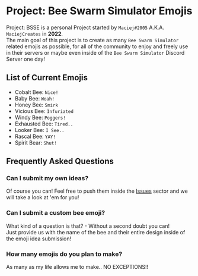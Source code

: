 # Project: Bee Swarm Simulator Emojis
Project: BSSE is a personal Project started by `Maciej#2005` A.K.A. `MaciejCreates` in **2022**.  
The main goal of this project is to create as many `Bee Swarm Simulator` related emojis as possible, for all of the community to enjoy and freely use in their servers or maybe even inside of the `Bee Swarm Simulator` Discord Server one day!  

## List of Current Emojis
+ Cobalt Bee: `Nice!`
+ Baby Bee: `Woah!`
+ Honey Bee: `Smirk`
+ Vicious Bee: `Infuriated`
+ Windy Bee: `Poggers!`
+ Exhausted Bee: `Tired..`
+ Looker Bee: `I See..`
+ Rascal Bee: `YAY!`
+ Spirit Bear: `Shut!`

## Frequently Asked Questions
### Can I submit my own ideas?
Of course you can! 
Feel free to push them inside the [Issues](https://github.com/CherryRBLX/Project-BSS-Emojis/issues) sector and we will take a look at 'em for you!

### Can I submit a custom bee emoji?
What kind of a question is that? - Without a second doubt you can!  
Just provide us with the name of the bee and their entire design inside of the emoji idea submission!

### How many emojis do you plan to make?
As many as my life allows me to make.. NO EXCEPTIONS!!
